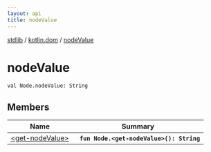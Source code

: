 ```yaml
---
layout: api
title: nodeValue
---
```

[stdlib](../../index.md) / [kotlin.dom](../index.md) / [nodeValue](index.md)

# nodeValue

```
val Node.nodeValue: String
```

## Members

| Name | Summary |
|------|---------|
|[&lt;get-nodeValue&gt;](_get-nodeValue_.md)|&nbsp;&nbsp;**`fun Node.<get-nodeValue>(): String`**<br>|
